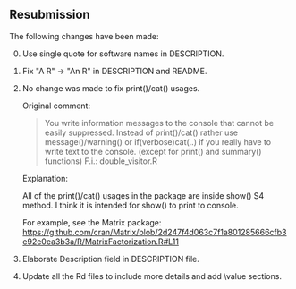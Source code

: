 
## Resubmission

The following changes have been made:

0. Use single quote for software names in DESCRIPTION.

1. Fix "A R" -> "An R" in DESCRIPTION and README.

2. No change was made to fix print()/cat() usages.

   Original comment:
   
   > You write information messages to the console that cannot be easily suppressed.
   > Instead of print()/cat() rather use message()/warning()  or if(verbose)cat(..) if you really have to write text to the console.
   > (except for print() and summary() functions)
   > F.i.: double_visitor.R
   
   Explanation:
   
   All of the print()/cat() usages in the package are inside show() S4 method.
   I think it is intended for show() to print to console.
   
   For example, see the Matrix package:
   https://github.com/cran/Matrix/blob/2d247f4d063c7f1a801285666cfb3e92e0ea3b3a/R/MatrixFactorization.R#L11

3. Elaborate Description field in DESCRIPTION file.

4. Update all the Rd files to include more details and add \value sections.
